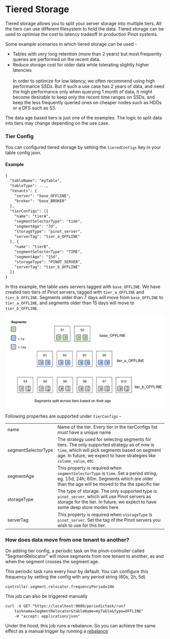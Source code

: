 # Tiered Storage

Tiered storage allows you to split your server storage into multiple tiers. All the tiers can use different filesystem to hold the data. Tiered storage can be used to optimise the cost to latency tradeoff in production Pinot systems.

Some example scenarios in which tiered storage can be used -&#x20;

* Tables with very long retention (more than 2 years) but most frequently queries are performed on the recent data.
* Reduce storage cost for older data while tolerating slightly higher latencies\
  \
  In order to optimize for low latency, we often recommend using high performance SSDs. But if such a use case has 2 years of data, and need the high performance only when querying 1 month of data, it might become desirable to keep only the recent time ranges on SSDs, and keep the less frequently queried ones on cheaper nodes such as HDDs or a DFS such as S3.

The data age based tiers is just one of the examples. The logic to split data into tiers may change depending on the use case.

### Tier Config

You can configured tiered storage by setting the `tieredConfigs` key in your table config json.

#### Example

```
{
  "tableName": "myTable",
  "tableType": ...,
  "tenants": {
    "server": "base_OFFLINE",
    "broker": "base_BROKER"
  },
  "tierConfigs": [{
    "name": "tierA",
    "segmentSelectorType": "time",
    "segmentAge": "7d",
    "storageType": "pinot_server",
    "serverTag": "tier_a_OFFLINE"
  }, {
    "name": "tierB",
    "segmentSelectorType": "TIME",
    "segmentAge": "15d",
    "storageType": "PINOT_SERVER",
    "serverTag": "tier_b_OFFLINE"
  }] 
}
```

In this example, the table uses servers tagged with `base_OFFLINE`. We have created two tiers of Pinot servers, tagged with `tier_a_OFFLINE` and `tier_b_OFFLINE`. Segments older than 7 days will move from `base_OFFLINE` to `tier_a_OFFLINE`, and segments older than 15 days will move to `tier_b_OFFLINE`.

![](<../../.gitbook/assets/Screen Shot 2020-08-24 at 9.17.43 AM.png>)

Following properties are supported under `tierConfigs` -&#x20;

|                     |                                                                                                                                                                                                                      |
| ------------------- | -------------------------------------------------------------------------------------------------------------------------------------------------------------------------------------------------------------------- |
| name                | Name of the tier. Every tier in the tierConfigs list must have a unique name                                                                                                                                         |
| segmentSelectorType | The strategy used for selecting segments for tiers. The only supported strategy as of now is `time`, which will pick segments based on segment age. In future, we expect to have strategies like `column_value`, etc |
| segmentAge          | This property is required when `segmentSelectorType` is `time`. Set a period string, eg. 15d, 24h, 60m. Segments which are older than the age will be moved to the the specific tier                                 |
| storageType         | The type of storage. The only supported type is `pinot_server`, which will use Pinot servers as storage for the tier. In future, we expect to have some deep store modes here                                        |
| serverTag           | This property is required when `storageType` is `pinot_server`. Set the tag of the Pinot servers you wish to use for this tier.                                                                                      |

### How does data move from one tenant to another?

On adding tier config, a periodic task on the pinot-controller called "SegmentRelocator" will move segments from one tenant to another, as and when the segment crosses the segment age.&#x20;

This periodic task runs every hour by default. You can configure this frequency by setting the config with any period string (60s, 2h, 5d)

```
controller.segment.relocator.frequencyPeriod=10m
```

This job can also be triggered manually

```
curl -X GET "https://localhost:9000/periodictask/run?
    taskname=SegmentRelocator&tableName=myTable&type=OFFLINE" 
    -H "accept: application/json"
```

Under the hood, this job runs a rebalance. So you can achieve the same effect as a manual trigger by running a [rebalance](rebalance/rebalance-servers.md#running-a-rebalance)

